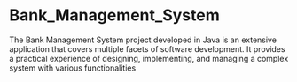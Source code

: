 # Bank_Management_System
The Bank Management System project developed in Java is an extensive application that covers multiple facets of software development. It provides a practical experience of designing, implementing, and managing a complex system with various functionalities
